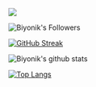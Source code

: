 ![](https://komarev.com/ghpvc/?username=biyonik&color=green)

![Biyonik's Followers](https://img.shields.io/github/followers/biyonik?label=Biyonik&style=social)



[![GitHub Streak](https://github-readme-streak-stats.herokuapp.com?user=biyonik&theme=dark&locale=tr&date_format=j%20M%5B%20Y%5D)](https://git.io/streak-stats)


![Biyonik's github stats](https://github-readme-stats.vercel.app/api?username=biyonik&show_icons=true)

[![Top Langs](https://github-readme-stats.vercel.app/api/top-langs/?username=biyonik&layout=compact)](https://github.com/biyonik/github-readme-stats)

